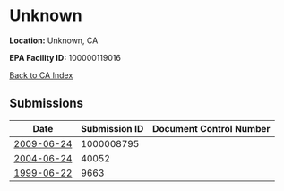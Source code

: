 # Unknown

**Location:** Unknown, CA

**EPA Facility ID:** 100000119016

[Back to CA Index](../../index.md)

## Submissions

| Date | Submission ID | Document Control Number |
|------|--------------|-------------------------|
| [2009-06-24](submissions/1000008795.md) | 1000008795 |  |
| [2004-06-24](submissions/40052.md) | 40052 |  |
| [1999-06-22](submissions/9663.md) | 9663 |  |
